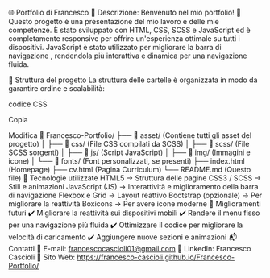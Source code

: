 🌐 Portfolio di Francesco
📌 Descrizione:
Benvenuto nel mio portfolio! 🚀 Questo progetto è una presentazione del mio lavoro e delle mie competenze. È stato sviluppato con HTML, CSS, SCSS e JavaScript ed è completamente responsive per offrire un'esperienza ottimale su tutti i dispositivi.
JavaScript è stato utilizzato per migliorare la barra di navigazione , rendendola più interattiva e dinamica per una navigazione fluida.

📁 Struttura del progetto
La struttura delle cartelle è organizzata in modo da garantire ordine e scalabilità:

codice CSS

Copia

Modifica
📂 Francesco-Portfolio/ 
├── 📂 asset/          (Contiene tutti gli asset del progetto)
│    ├── 📂 css/       (File CSS compilati da SCSS)
│    ├── 📂 scss/      (File SCSS sorgenti)
│    ├── 📂 js/        (Script JavaScript)
│    ├── 📂 img/       (Immagini e icone)
│    └── 📂 fonts/     (Font personalizzati, se presenti)
├── index.html         (Homepage)
├── cv.html            (Pagina Curriculum)
└── README.md           (Questo file)
🚀 Tecnologie utilizzate
HTML5 → Struttura delle pagine
CSS3 / SCSS → Stili e animazioni
JavaScript (JS) → Interattività e miglioramento della barra di navigazione
Flexbox e Grid → Layout reattivo
Bootstrap (opzionale) → Per migliorare la reattività
Boxicons → Per avere icone moderne
🎯 Miglioramenti futuri
✔️ Migliorare la reattività sui dispositivi mobili
✔️ Rendere il menu fisso per una navigazione più fluida
✔️ Ottimizzare il codice per migliorare la velocità di caricamento
✔️ Aggiungere nuove sezioni e animazioni
📬 Contatti
📧 E-mail: francescocascioli01@gmail.com
💼 LinkedIn: Francesco Cascioli
📍 Sito Web: https://francesco-cascioli.github.io/Francesco-Portfolio/


